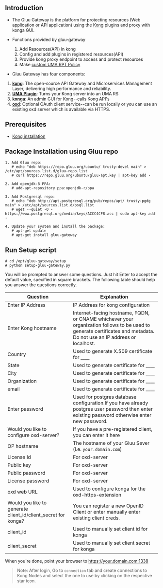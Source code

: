 ## Introduction

* The Gluu Gateway is the platform for protecting resources (Web application or API application) using the [Kong](https://getkong.org) plugins and proxy with konga GUI.

* Functions provided by gluu-gateway
    1. Add Resources(API) in kong
    2. Config and add plugins in registered resources(API)
    3. Provide kong proxy endpoint to access and protect resources
    4. Make [custom UMA RPT Policy](https://gluu.org/docs/ce/3.1.1/admin-guide/uma/#uma-rpt-authorization-policies)


* Gluu Gateway has four components:
1. **[kong](https://getkong.org/)**: The open-source API Gateway and Microservices Management Layer, delivering high performance and reliability.
2. **[UMA Plugin](https://github.com/GluuFederation/gluu-gateway/tree/master/kong-uma-rs)**: Turns your Kong server into an UMA RS
3. **[konga](https://github.com/GluuFederation/kong-plugins/tree/master/konga)**:  An admin GUI for Kong--calls [Kong API's](https://getkong.org/docs/0.11.x/admin-api/)
4. **[oxd](https://oxd.gluu.org)**: Optional OAuth client service--can be run locally or you can use an existing oxd server which is available via HTTPS.

## Prerequisites
- [Kong installation](https://getkong.org/)

## Package Installation using Gluu repo
```
1. Add Gluu repo:
   # echo "deb https://repo.gluu.org/ubuntu/ trusty-devel main" > /etc/apt/sources.list.d/gluu-repo.list
   # curl https://repo.gluu.org/ubuntu/gluu-apt.key | apt-key add -

2. Add openjdk-8 PPA:
   # add-apt-repository ppa:openjdk-r/ppa

3. Add Postgresql repo:
   # echo "deb http://apt.postgresql.org/pub/repos/apt/ trusty-pgdg main" > /etc/apt/sources.list.d/psql.list
   # wget --quiet -O - https://www.postgresql.org/media/keys/ACCC4CF8.asc | sudo apt-key add -

4. Update your system and install the package:
   # apt-get update
   # apt-get install gluu-gateway
```


## Run Setup script

```
# cd /opt/gluu-gateway/setup
# python setup-gluu-gateway.py
```

You will be prompted to answer some questions. Just hit Enter to accept the default value, specified in square brackets. The following table should help you answer the questions correctly.

| Question | Explanation |
|----------|-------------|
| Enter IP Address | IP Address for kong configuration |
| Enter Kong hostname | Internet-facing hostname, FQDN, or CNAME whichever your organization follows to be used to generate certificates and metadata. Do not use an IP address or localhost. |
| Country | Used to generate X.509 certificate for ____ |
| State | Used to generate certificate for ____ |
| City | Used to generate certificate for ____ |
| Organization | Used to generate certificate for ____ |
| email | Used to generate certificate for ____ |
| Enter password | Used for postgres database configuration.If you have already postgres user password then enter existing password otherwise enter new password. |
| Would you like to configure oxd-server? | If you have a pre-registered client, you can enter it here |
| OP hostname | The hostname of your Gluu Sever (i.e. `your.domain.com`) |
| License Id | For oxd-server |
| Public key | For oxd-server |
| Public password | For oxd-server |
| License password | For oxd-server |
| oxd web URL | Used to configure konga for the oxd-https-extension |
| Would you like to generate client_id/client_secret for konga? | You can register a new OpenID Client or enter manually enter existing client creds. |
| client_id | Used to manually set client id for konga |
| client_secret | Used to manually set client secret for konga |

When you're done, point your browser to https://your.domain.com:1338

> Note: After login, Go to `connection` tab and create connections to Kong Nodes and select the one to use by clicking on the respective star icon.
